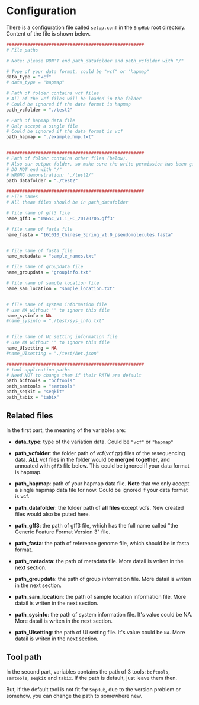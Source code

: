 # Configuration

There is a configuration file called `setup.conf` in the `SnpHub` root directory. Content of the file is shown below.

```R
####################################################
# File paths

# Note: please DON'T end path_datafolder and path_vcfolder with "/"

# Type of your data format, could be "vcf" or "hapmap"
data_type = "vcf"
# data_type = "hapmap"

# Path of folder contains vcf files
# All of the vcf files will be loaded in the folder
# Could be ignored if the data format is hapmap 
path_vcfolder = "./test2"

# Path of hapmap data file
# Only accept a single file
# Could be ignored if the data format is vcf
path_hapmap = "./example.hmp.txt"


####################################################
# Path of folder contains other files (below).
# Also our output folder, so make sure the write permission has been given
# DO NOT end with "/"
# WRONG demonstration: "./test2/"
path_datafolder = "./test2"

####################################################
# File names
# All theae files should be in path_datafolder

# file name of gff3 file
name_gff3 = "IWGSC_v1.1_HC_20170706.gff3"

# file name of fasta file
name_fasta = "161010_Chinese_Spring_v1.0_pseudomolecules.fasta"


# file name of fasta file
name_metadata = "sample_names.txt"

# file name of groupdata file
name_groupdata = "groupinfo.txt"

# file name of sample location file
name_sam_location = "sample_location.txt"


# file name of system information file
# use NA without "" to ignore this file
name_sysinfo = NA
#name_sysinfo = "./test/sys_info.txt" 


# file name of UI setting information file
# use NA without "" to ignore this file
name_UIsetting = NA
#name_UIsetting = "./test/Aet.json"

####################################################
# tool application paths
# Need NOT to change them if their PATH are default
path_bcftools = "bcftools"
path_samtools = "samtools"
path_seqkit = "seqkit"
path_tabix = "tabix"


```

## Related files
In the first part, the meaning of the variables are:

- **data_type**: type of the variation data. Could be `"vcf"` or `"hapmap"`

- **path_vcfolder**: the folder path of vcf(vcf.gz) files of the resequencing data. **ALL** vcf files in the folder would be **merged together**, and annoated with `gff3` file below. This could be ignored if your data format is hapmap.

- **path_hapmap**: path of your hapmap data file. **Note** that we only accept a single hapmap data file for now. Could be ignored if your data format is vcf.

- **path_datafolder**: the folder path of **all files** except vcfs. New created files would also be puted here.

- **path_gff3**: the path of gff3 file, which has the full name called "the Generic Feature Format Version 3" file.

- **path_fasta**: the path of reference genome file, which should be in fasta format.

- **path_metadata**: the path of metadata file. More datail is writen in the next section.

- **path_groupdata**: the path of group information file. More datail is writen in the next section.

- **path_sam_location**: the path of sample location information file. More datail is writen in the next section.

- **path_sysinfo**: the path of system information file. It's value could be NA. More datail is writen in the next section.

- **path_UIsetting**: the path of UI setting file. It's value could be `NA`. More datail is writen in the next section.

## Tool path
In the second part, variables contains the path of 3 tools: `bcftools`, `samtools`, `seqkit` and `tabix`. If the path is default, just leave them then.

But, if the default tool is not fit for `SnpHub`, due to the version problem or somehow, you can change the path to somewhere new.
